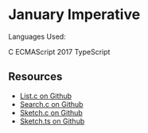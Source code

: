 # January Imperative 

Languages Used:

C
ECMAScript 2017
TypeScript

## Resources
- [List.c on Github](https://github.com/raigasm/List.c)
- [Search.c on Github](https://github.com/raigasm/Search.c)
- [Sketch.c on Github](https://github.com/raigasm/Sketch.c)
- [Sketch.ts on Github](https://github.com/raigasm/Sketch.ts) 



